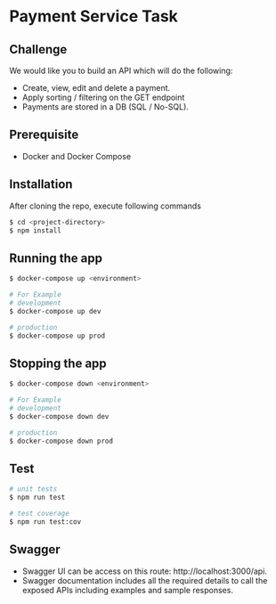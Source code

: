 # Payment Service Task

## Challenge

We would like you to build an API which will do the following:
- Create, view, edit and delete a payment.
- Apply sorting / filtering on the GET endpoint
- Payments are stored in a DB (SQL / No-SQL).


## Prerequisite
- Docker and Docker Compose
## Installation


After cloning the repo, execute following commands
```bash
$ cd <project-directory>
$ npm install
```

## Running the app

```bash
$ docker-compose up <environment>

# For Example
# development
$ docker-compose up dev

# production
$ docker-compose up prod
```

## Stopping the app

```bash
$ docker-compose down <environment>

# For Example
# development
$ docker-compose down dev

# production
$ docker-compose down prod
```

## Test

```bash
# unit tests
$ npm run test

# test coverage
$ npm run test:cov
```

## Swagger

- Swagger UI can be access on this route: http://localhost:3000/api. 
- Swagger documentation includes all the required details to call the exposed APIs including examples and sample responses. 
